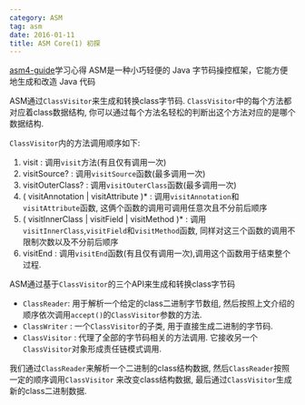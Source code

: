 ```yaml
---
category: ASM
tag: asm
date: 2016-01-11
title: ASM Core(1) 初探
---
```

[asm4-guide](http://download.forge.objectweb.org/asm/asm4-guide.pdf)学习心得
 ASM是一种小巧轻便的 Java 字节码操控框架，它能方便地生成和改造 Java 代码

ASM通过`ClassVisitor`来生成和转换class字节码. `ClassVisitor`中的每个方法都对应着class数据结构, 你可以通过每个方法名轻松的判断出这个方法对应的是哪个数据结构. 

`ClassVisitor`内的方法调用顺序如下:
1. visit  : 调用`visit`方法(有且仅有调用一次)
2. visitSource?  : 调用`visitSource`函数(最多调用一次)
3. visitOuterClass?  : 调用`visitOuterClass`函数(最多调用一次)
4. ( visitAnnotation | visitAttribute )* : 调用`visitAnnotation`和`visitAttribute`函数, 这俩个函数的调用可调用任意次且不分前后顺序
5. ( visitInnerClass | visitField | visitMethod )* : 调用`visitInnerClass`,`visitField`和`visitMethod`函数, 同样对这三个函数的调用不限制次数以及不分前后顺序
6. visitEnd : 调用`visitEnd`函数(有且仅有调用一次),调用这个函数用于结束整个过程.

ASM通过基于`ClassVisitor`的三个API来生成和转换class字节码
* `ClassReader`: 用于解析一个给定的class二进制字节数组, 然后按照上文介绍的顺序依次调用`accept()`的`ClassVisitor`参数的方法.
* `ClassWriter` : 一个`ClassVisitor`的子类, 用于直接生成二进制的字节码. 
* `ClassVisitor` : 代理了全部的字节码相关的方法调用. 它接收另一个`ClassVisitor`对象形成责任链模式调用.

我们通过`ClassReader`来解析一个二进制的class结构数据, 然后`ClassReader`按照一定的顺序调用`ClassVisitor` 来改变class结构数据, 最后通过`ClassVisitor`生成新的class二进制数据.